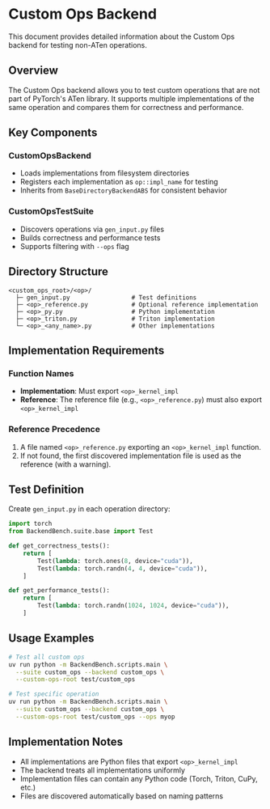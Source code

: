 # Custom Ops Backend

This document provides detailed information about the Custom Ops backend for testing non-ATen operations.

## Overview

The Custom Ops backend allows you to test custom operations that are not part of PyTorch's ATen library. It supports multiple implementations of the same operation and compares them for correctness and performance.

## Key Components

### CustomOpsBackend
- Loads implementations from filesystem directories
- Registers each implementation as `op::impl_name` for testing
- Inherits from `BaseDirectoryBackendABS` for consistent behavior

### CustomOpsTestSuite  
- Discovers operations via `gen_input.py` files
- Builds correctness and performance tests
- Supports filtering with `--ops` flag

## Directory Structure

```
<custom_ops_root>/<op>/
  ├─ gen_input.py                 # Test definitions
  ├─ <op>_reference.py            # Optional reference implementation
  ├─ <op>_py.py                   # Python implementation
  ├─ <op>_triton.py               # Triton implementation
  └─ <op>_<any_name>.py           # Other implementations
```

## Implementation Requirements

### Function Names
- **Implementation**: Must export `<op>_kernel_impl`
- **Reference**: The reference file (e.g., `<op>_reference.py`) must also export `<op>_kernel_impl`

### Reference Precedence
1. A file named `<op>_reference.py` exporting an `<op>_kernel_impl` function.
2. If not found, the first discovered implementation file is used as the reference (with a warning).

## Test Definition

Create `gen_input.py` in each operation directory:

```python
import torch
from BackendBench.suite.base import Test

def get_correctness_tests():
    return [
        Test(lambda: torch.ones(8, device="cuda")),
        Test(lambda: torch.randn(4, 4, device="cuda")),
    ]

def get_performance_tests():
    return [
        Test(lambda: torch.randn(1024, 1024, device="cuda")),
    ]
```

## Usage Examples

```bash
# Test all custom ops
uv run python -m BackendBench.scripts.main \
  --suite custom_ops --backend custom_ops \
  --custom-ops-root test/custom_ops

# Test specific operation
uv run python -m BackendBench.scripts.main \
  --suite custom_ops --backend custom_ops \
  --custom-ops-root test/custom_ops --ops myop
```

## Implementation Notes

- All implementations are Python files that export `<op>_kernel_impl`
- The backend treats all implementations uniformly
- Implementation files can contain any Python code (Torch, Triton, CuPy, etc.)
- Files are discovered automatically based on naming patterns